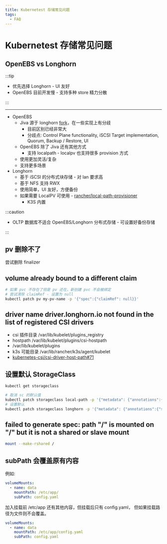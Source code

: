 ```yaml
---
title: Kubernetest 存储常见问题
tags:
  - FAQ
---
```


# Kubernetest 存储常见问题

## OpenEBS vs Longhorn

:::tip

- 优先选择 Longhorn - UI 友好
- OpenEBS 目前开发慢 - 支持多种 store 精力分散

:::

---

- OpenEBS
  - Jiva 源于 longhorn [fork](https://github.com/openebs/longhorn)，在一些实现上有分歧
    - 目前区别已经非常大
    - 分歧点: Control Plane functionality, iSCSI Target implementation, Quorum, Backup / Restore, UI
  - OpenEBS 除了 Jiva 还有其他方式
    - 支持 localpath - localpv 也支持很多 provision 方式
  - 使用更加灵活/复杂
  - 支持更多场景
- Longhorn
  - 基于 iSCSI 的分布式块存储 - 对 lan 要求高
  - 基于 NFS 支持 RWX
  - 使用简单，UI 友好，方便备份
  - 如果需要 LocalPV 可使用 - [rancher/local-path-provisioner](https://github.com/rancher/local-path-provisioner)
    - K3S 内置

:::caution

- OLTP 数据库不适合 OpenEBS/Longhorn 分布式存储 - 可设置好备份存储

:::

## pv 删除不了

尝试删除 finalizer

## volume already bound to a different claim

```bash
# 如果 pvc 不存在了但是 pv 还在，新创建 pvc 不会被绑定
# 尝试清除 claimRef - 设置为 null
kubectl patch pv my-pv-name -p '{"spec":{"claimRef": null}}'
```

## driver name driver.longhorn.io not found in the list of registered CSI drivers

- csi 插件目录 /var/lib/kubelet/plugins_registry
- hostpath /var/lib/kubelet/plugins/csi-hostpath
- /var/lib/kubelet/plugins
- k3s 可能目录 /var/lib/rancher/k3s/agent/kubelet
- [kubernetes-csi/csi-driver-host-path#71](https://github.com/kubernetes-csi/csi-driver-host-path/issues/71)

## 设置默认 StorageClass

```bash
kubectl get storageclass

# 取消 sc 的默认值
kubectl patch storageclass local-path -p '{"metadata": {"annotations":{"storageclass.kubernetes.io/is-default-class":"false"}}}'
# 设置默认
kubectl patch storageclass longhorn -p '{"metadata": {"annotations":{"storageclass.kubernetes.io/is-default-class":"true"}}}'
```

## failed to generate spec: path "/" is mounted on "/" but it is not a shared or slave mount

```bash
mount --make-rshared /
```

## subPath 会覆盖原有内容

例如:

```yaml
volumeMounts:
  - name: data
    mountPath: /etc/app/
    subPath: config.yaml
```

加入挂载前 /etc/app 还有其他内容，但挂载后只有 config.yaml， 但如果挂载路径为文件则不会覆盖。

```yaml
volumeMounts:
  - name: data
    mountPath: /etc/app/config.yaml
    subPath: config.yaml
```
